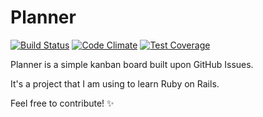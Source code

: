# Planner

[![Build Status](https://travis-ci.org/rogertinsley/planner.svg?branch=master)](https://travis-ci.org/rogertinsley/planner)
[![Code Climate](https://codeclimate.com/github/rogertinsley/planner/badges/gpa.svg)](https://codeclimate.com/github/rogertinsley/planner)
[![Test Coverage](https://codeclimate.com/github/rogertinsley/planner/badges/coverage.svg)](https://codeclimate.com/github/rogertinsley/planner/coverage)

Planner is a simple kanban board built upon GitHub Issues.

It's a project that I am using to learn Ruby on Rails.

Feel free to contribute! :sparkles:

